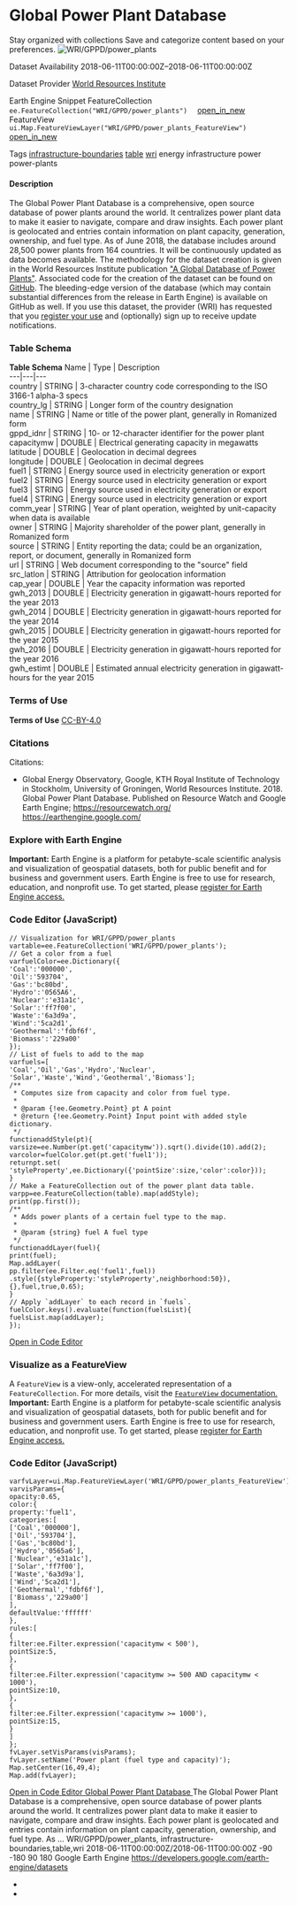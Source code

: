  
#  Global Power Plant Database 
Stay organized with collections  Save and categorize content based on your preferences. 
![WRI/GPPD/power_plants](https://developers.google.com/earth-engine/datasets/images/WRI/WRI_GPPD_power_plants_sample.png) 

Dataset Availability
    2018-06-11T00:00:00Z–2018-06-11T00:00:00Z 

Dataset Provider
     [ World Resources Institute ](https://datasets.wri.org/dataset/globalpowerplantdatabase) 

Earth Engine Snippet
     FeatureCollection `    ee.FeatureCollection("WRI/GPPD/power_plants")   ` [ open_in_new ](https://code.earthengine.google.com/?scriptPath=Examples:Datasets/WRI/WRI_GPPD_power_plants)      FeatureView  `    ui.Map.FeatureViewLayer("WRI/GPPD/power_plants_FeatureView")   ` [ open_in_new ](https://code.earthengine.google.com/?scriptPath=Examples:Datasets/WRI/WRI_GPPD_power_plants_FeatureView) 

Tags
     [infrastructure-boundaries](https://developers.google.com/earth-engine/datasets/tags/infrastructure-boundaries) [table](https://developers.google.com/earth-engine/datasets/tags/table) [wri](https://developers.google.com/earth-engine/datasets/tags/wri)
energy
infrastructure
power
power-plants
#### Description
The Global Power Plant Database is a comprehensive, open source database of power plants around the world. It centralizes power plant data to make it easier to navigate, compare and draw insights. Each power plant is geolocated and entries contain information on plant capacity, generation, ownership, and fuel type. As of June 2018, the database includes around 28,500 power plants from 164 countries. It will be continuously updated as data becomes available.
The methodology for the dataset creation is given in the World Resources Institute publication ["A Global Database of Power Plants"](https://www.wri.org/publication/global-power-plant-database).
Associated code for the creation of the dataset can be found on [GitHub](https://github.com/wri/global-power-plant-database). The bleeding-edge version of the database (which may contain substantial differences from the release in Earth Engine) is available on GitHub as well.
If you use this dataset, the provider (WRI) has requested that you [register your use](https://goo.gl/ivTvkd) and (optionally) sign up to receive update notifications.
### Table Schema
**Table Schema**
Name | Type | Description  
---|---|---  
country | STRING | 3-character country code corresponding to the ISO 3166-1 alpha-3 specs  
country_lg | STRING | Longer form of the country designation  
name | STRING | Name or title of the power plant, generally in Romanized form  
gppd_idnr | STRING | 10- or 12-character identifier for the power plant  
capacitymw | DOUBLE | Electrical generating capacity in megawatts  
latitude | DOUBLE | Geolocation in decimal degrees  
longitude | DOUBLE | Geolocation in decimal degrees  
fuel1 | STRING | Energy source used in electricity generation or export  
fuel2 | STRING | Energy source used in electricity generation or export  
fuel3 | STRING | Energy source used in electricity generation or export  
fuel4 | STRING | Energy source used in electricity generation or export  
comm_year | STRING | Year of plant operation, weighted by unit-capacity when data is available  
owner | STRING | Majority shareholder of the power plant, generally in Romanized form  
source | STRING | Entity reporting the data; could be an organization, report, or document, generally in Romanized form  
url | STRING | Web document corresponding to the "source" field  
src_latlon | STRING | Attribution for geolocation information  
cap_year | DOUBLE | Year the capacity information was reported  
gwh_2013 | DOUBLE | Electricity generation in gigawatt-hours reported for the year 2013  
gwh_2014 | DOUBLE | Electricity generation in gigawatt-hours reported for the year 2014  
gwh_2015 | DOUBLE | Electricity generation in gigawatt-hours reported for the year 2015  
gwh_2016 | DOUBLE | Electricity generation in gigawatt-hours reported for the year 2016  
gwh_estimt | DOUBLE | Estimated annual electricity generation in gigawatt-hours for the year 2015  
### Terms of Use
**Terms of Use**
[CC-BY-4.0](https://spdx.org/licenses/CC-BY-4.0.html)
### Citations
Citations:
  * Global Energy Observatory, Google, KTH Royal Institute of Technology in Stockholm, University of Groningen, World Resources Institute. 2018. Global Power Plant Database. Published on Resource Watch and Google Earth Engine; <https://resourcewatch.org/> <https://earthengine.google.com/>


### Explore with Earth Engine
**Important:** Earth Engine is a platform for petabyte-scale scientific analysis and visualization of geospatial datasets, both for public benefit and for business and government users. Earth Engine is free to use for research, education, and nonprofit use. To get started, please [register for Earth Engine access.](https://console.cloud.google.com/earth-engine)
### Code Editor (JavaScript)
```
// Visualization for WRI/GPPD/power_plants
vartable=ee.FeatureCollection('WRI/GPPD/power_plants');
// Get a color from a fuel
varfuelColor=ee.Dictionary({
'Coal':'000000',
'Oil':'593704',
'Gas':'bc80bd',
'Hydro':'0565A6',
'Nuclear':'e31a1c',
'Solar':'ff7f00',
'Waste':'6a3d9a',
'Wind':'5ca2d1',
'Geothermal':'fdbf6f',
'Biomass':'229a00'
});
// List of fuels to add to the map
varfuels=[
'Coal','Oil','Gas','Hydro','Nuclear',
'Solar','Waste','Wind','Geothermal','Biomass'];
/**
 * Computes size from capacity and color from fuel type.
 *
 * @param {!ee.Geometry.Point} pt A point
 * @return {!ee.Geometry.Point} Input point with added style dictionary.
 */
functionaddStyle(pt){
varsize=ee.Number(pt.get('capacitymw')).sqrt().divide(10).add(2);
varcolor=fuelColor.get(pt.get('fuel1'));
returnpt.set(
'styleProperty',ee.Dictionary({'pointSize':size,'color':color}));
}
// Make a FeatureCollection out of the power plant data table.
varpp=ee.FeatureCollection(table).map(addStyle);
print(pp.first());
/**
 * Adds power plants of a certain fuel type to the map.
 *
 * @param {string} fuel A fuel type
 */
functionaddLayer(fuel){
print(fuel);
Map.addLayer(
pp.filter(ee.Filter.eq('fuel1',fuel))
.style({styleProperty:'styleProperty',neighborhood:50}),
{},fuel,true,0.65);
}
// Apply `addLayer` to each record in `fuels`.
fuelColor.keys().evaluate(function(fuelsList){
fuelsList.map(addLayer);
});
```
[ Open in Code Editor ](https://code.earthengine.google.com/?scriptPath=Examples:Datasets/WRI/WRI_GPPD_power_plants)
### Visualize as a FeatureView
A `FeatureView` is a view-only, accelerated representation of a `FeatureCollection`. For more details, visit the [ `FeatureView` documentation. ](https://developers.google.com/earth-engine/guides/featureview_overview)
**Important:** Earth Engine is a platform for petabyte-scale scientific analysis and visualization of geospatial datasets, both for public benefit and for business and government users. Earth Engine is free to use for research, education, and nonprofit use. To get started, please [register for Earth Engine access.](https://console.cloud.google.com/earth-engine)
### Code Editor (JavaScript)
```
varfvLayer=ui.Map.FeatureViewLayer('WRI/GPPD/power_plants_FeatureView');
varvisParams={
opacity:0.65,
color:{
property:'fuel1',
categories:[
['Coal','000000'],
['Oil','593704'],
['Gas','bc80bd'],
['Hydro','0565a6'],
['Nuclear','e31a1c'],
['Solar','ff7f00'],
['Waste','6a3d9a'],
['Wind','5ca2d1'],
['Geothermal','fdbf6f'],
['Biomass','229a00']
],
defaultValue:'ffffff'
},
rules:[
{
filter:ee.Filter.expression('capacitymw < 500'),
pointSize:5,
},
{
filter:ee.Filter.expression('capacitymw >= 500 AND capacitymw < 1000'),
pointSize:10,
},
{
filter:ee.Filter.expression('capacitymw >= 1000'),
pointSize:15,
}
]
};
fvLayer.setVisParams(visParams);
fvLayer.setName('Power plant (fuel type and capacity)');
Map.setCenter(16,49,4);
Map.add(fvLayer);
```
[ Open in Code Editor ](https://code.earthengine.google.com/?scriptPath=Examples:Datasets/WRI/WRI_GPPD_power_plants_FeatureView)
[ Global Power Plant Database ](https://developers.google.com/earth-engine/datasets/catalog/WRI_GPPD_power_plants)
The Global Power Plant Database is a comprehensive, open source database of power plants around the world. It centralizes power plant data to make it easier to navigate, compare and draw insights. Each power plant is geolocated and entries contain information on plant capacity, generation, ownership, and fuel type. As …
WRI/GPPD/power_plants, infrastructure-boundaries,table,wri 
2018-06-11T00:00:00Z/2018-06-11T00:00:00Z
-90 -180 90 180 
Google Earth Engine
https://developers.google.com/earth-engine/datasets
  * [ ](https://doi.org/https://datasets.wri.org/dataset/globalpowerplantdatabase)
  * [ ](https://doi.org/https://developers.google.com/earth-engine/datasets/catalog/WRI_GPPD_power_plants)


